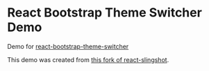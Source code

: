 # React Bootstrap Theme Switcher Demo

Demo for [react-bootstrap-theme-switcher](https://github.com/raythree/react-bootstrap-theme-switcher)

This demo was created from [this fork of react-slingshot](https://github.com/raythree/react-slingshot).
